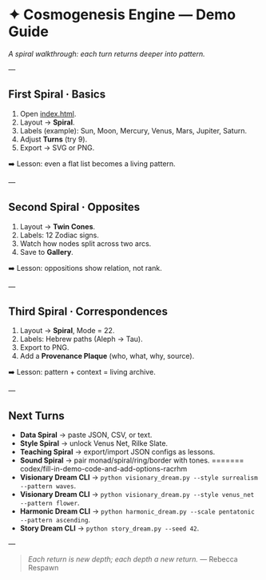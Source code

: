# ✦ Cosmogenesis Engine — Demo Guide

*A spiral walkthrough: each turn returns deeper into pattern.*

—

## First Spiral · Basics
1. Open [index.html](../index.html).
2. Layout → **Spiral**.
3. Labels (example): Sun, Moon, Mercury, Venus, Mars, Jupiter, Saturn.
4. Adjust **Turns** (try 9).
5. Export → SVG or PNG.

➡️ Lesson: even a flat list becomes a living pattern.

—

## Second Spiral · Opposites
1. Layout → **Twin Cones**.
2. Labels: 12 Zodiac signs.
3. Watch how nodes split across two arcs.
4. Save to **Gallery**.

➡️ Lesson: oppositions show relation, not rank.

—

## Third Spiral · Correspondences
1. Layout → **Spiral**, Mode = 22.
2. Labels: Hebrew paths (Aleph → Tau).
3. Export to PNG.
4. Add a **Provenance Plaque** (who, what, why, source).

➡️ Lesson: pattern + context = living archive.

—

## Next Turns
- **Data Spiral** → paste JSON, CSV, or text.
- **Style Spiral** → unlock Venus Net, Rilke Slate.
- **Teaching Spiral** → export/import JSON configs as lessons.
- **Sound Spiral** → pair monad/spiral/ring/border with tones.
=======
codex/fill-in-demo-code-and-add-options-racrhm
- **Visionary Dream CLI** → `python visionary_dream.py --style surrealism --pattern waves`.
- **Visionary Dream CLI** → `python visionary_dream.py --style venus_net --pattern flower`.
- **Harmonic Dream CLI** → `python harmonic_dream.py --scale pentatonic --pattern ascending`.
- **Story Dream CLI** → `python story_dream.py --seed 42`.

—

> *Each return is new depth; each depth a new return.*
> — Rebecca Respawn
